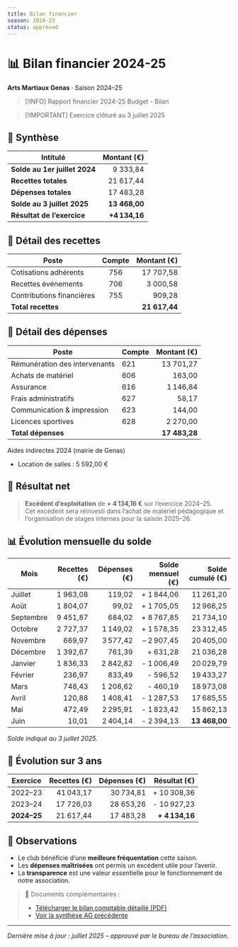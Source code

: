 ```yaml
---
title: Bilan financier
season: 2024-25
status: approved
---
```

# 📊 Bilan financier 2024-25
**Arts Martiaux Genas** · Saison 2024–25 

> [!INFO] Rapport financier 2024-25
> Budget - Bilan

> [!IMPORTANT] Exercice clôturé au 3 juillet 2025

## 📌 Synthèse

| Intitulé                      | Montant (€)   |
|-------------------------------|--------------:|
| **Solde au 1er juillet 2024** |   9 333,84    |
| **Recettes totales**          |   21 617,44   |
| **Dépenses totales**          |   17 483,28   |
| **Solde au 3 juillet 2025**   | **13 468,00** |
| **Résultat de l’exercice**    | **+4 134,16** |

## 🔹 Détail des recettes

| Poste                     | Compte | Montant (€)   |
|---------------------------|:------:|--------------:|
| Cotisations adhérents     | 756    |   17 707,58   |
| Recettes événements       | 706    |   3 000,58    |
| Contributions financières | 755    |   909,28      |
| **Total recettes**        |        | **21 617,44** |

## 🔹 Détail des dépenses

| Poste                         | Compte | Montant (€)   |
|-------------------------------|--------|--------------:|
| Rémunération des intervenants | 621    |   13 701,27   |
| Achats de matériel            | 606    |   163,00      |
| Assurance                     | 616    |   1 146,84    |
| Frais administratifs          | 627    |   58,17       |
| Communication & impression    | 623    |   144,00      |
| Licences sportives            | 628    |   2 270,00    |
| **Total dépenses**            |        | **17 483,28** |

Aides indirectes 2024 (mairie de Genas)
- Location de salles : 5 592,00 €

## 🔹 Résultat net

> **Excédent d’exploitation** de **+ 4 134,16 €** sur l’exercice 2024–25.  
> Cet excédent sera réinvesti dans l’achat de matériel pédagogique et l’organisation de stages internes pour la saison 2025–26.

## 📊 Évolution mensuelle du solde

| Mois      | Recettes (€) | Dépenses (€) | Solde mensuel (€) | Solde cumulé (€) |
|-----------|-------------:|-------------:|------------------:|-----------------:|
| Juillet   | 1 963,08     | 119,02       | + 1 844,06        |   11 261,20      |
| Août      | 1 804,07     | 99,02        | + 1 705,05        |   12 966,25      |
| Septembre | 9 451,87     | 684,02       | + 8 767,85        |   21 734,10      |
| Octobre   | 2 727,37     | 1 149,02     | + 1 578,35        |   23 312,45      |
| Novembre  | 669,97       | 3 577,42     | – 2 907,45        |   20 405,00      |
| Décembre  | 1 392,67     | 761,39       | + 631,28          |   21 036,28      |
| Janvier   | 1 836,33     | 2 842,82     | - 1 006,49        |   20 029,79      |
| Février   | 236,97       | 833,49       | - 596,52          |   19 433,27      |
| Mars      | 748,43       | 1 208,62     | - 460,19          |   18 973,08      |
| Avril     | 120,88       | 1 408,41     | - 1 287,53        |   17 685,55      |
| Mai       | 472,49       | 2 295,91     | - 1 823,42        |   15 862,13      |
| Juin      | 10,01        | 2 404,14     | - 2 394,13        | **13 468,00**    |

_Solde indiqué au 3 juillet 2025._

## 🔹 Évolution sur 3 ans

| Exercice     | Recettes (€) | Dépenses (€) | Résultat (€)  |
|--------------|-------------:|-------------:|--------------:|
|   2022–23    | 41 043,17    | 30 734,81    |   + 10 308,36  |
|   2023–24    | 17 726,03    | 28 653,26    |   - 10 927,23  |
| **2024–25**  | 21 617,44    | 17 483,28    | **+ 4 134,16** |

## 🔹 Observations

- Le club bénéficie d’une **meilleure fréquentation** cette saison.
- Les **dépenses maîtrisées** ont permis un excédent utile pour l’avenir.
- La **transparence** est une valeur essentielle pour le fonctionnement de notre association.

> 📎 Documents complémentaires :
> - [Télécharger le bilan comptable détaillé (PDF)](/documents/bilan-2024-2025.pdf)
> - [Voir la synthèse AG précédente](/documents/pv-ag-2024.pdf)

---

*Dernière mise à jour : juillet 2025 – approuvé par le bureau de l’association.*